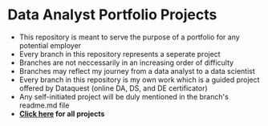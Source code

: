 # Data Analyst Portfolio Projects
- This repository is meant to serve the purpose of a portfolio for any potential employer
- Every branch in this repository represents a seperate project
- Branches are not neccessarily in an increasing order of difficulty
- Branches may reflect my journey from a data analyst to a data scientist 
- Every branch in this repository is my own work which is a guided project offered by Dataquest (online DA, DS, and DE certificator)
- Any self-initiated project will be duly mentioned in the branch's readme.md file
- **[Click here](https://github.com/hussam95/Portfolio/branches/yours) for all projects**
